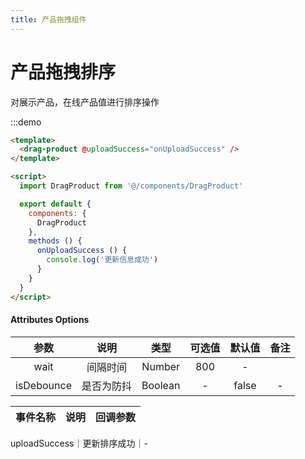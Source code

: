 ```yaml
---
title: 产品拖拽组件
---
```


# 产品拖拽排序
对展示产品，在线产品值进行排序操作

:::demo

```html
<template>
  <drag-product @uploadSuccess="onUploadSuccess" />
</template>

<script>
  import DragProduct from '@/components/DragProduct'

  export default {
    components: {
      DragProduct
    },
    methods () {
      onUploadSuccess () {
        console.log('更新信息成功')
      }
    }
  }
</script>
```

#### Attributes Options

参数|说明|类型|可选值|默认值|备注
:--:|:--:|:--:|:--:|:--:|:--:
wait|间隔时间|Number|800|-
isDebounce|是否为防抖|Boolean|-|false|-

事件名称|说明|回调参数
:--:|:--:|:--:
uploadSuccess｜更新排序成功｜-
